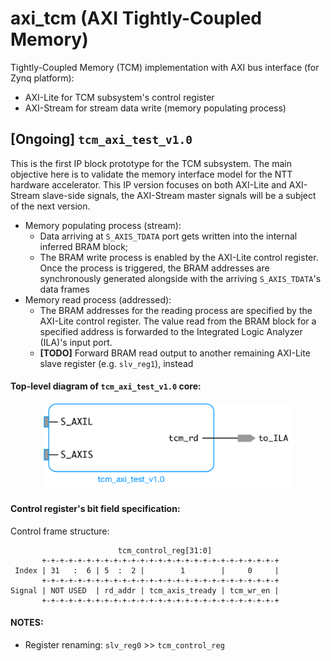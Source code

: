 # axi_tcm (AXI Tightly-Coupled Memory)
Tightly-Coupled Memory (TCM) implementation with AXI bus interface (for Zynq platform):
* AXI-Lite for TCM subsystem's control register
* AXI-Stream for stream data write (memory populating process)

## [Ongoing] `tcm_axi_test_v1.0`
This is the first IP block prototype for the TCM subsystem. The main objective here is to validate the memory interface model for the NTT hardware accelerator. This IP version focuses on both AXI-Lite and AXI-Stream slave-side signals, the AXI-Stream master signals will be a subject of the next version.
* Memory populating process (stream):
  * Data arriving at `S_AXIS_TDATA` port gets written into the internal inferred BRAM block;
  * The BRAM write process is enabled by the AXI-Lite control register. Once the process is triggered, the BRAM addresses are synchronously generated alongside with the arriving `S_AXIS_TDATA`'s data frames
* Memory read process (addressed):
  * The BRAM addresses for the reading process are specified by the AXI-Lite control register. The value read from the BRAM block for a specified address is forwarded to the Integrated Logic Analyzer (ILA)'s input port.
  * **[TODO]** Forward BRAM read output to another remaining AXI-Lite slave register (e.g. `slv_reg1`), instead

#### Top-level diagram of `tcm_axi_test_v1.0` core:

<p align="center"> 
  <img src="images/tcm_axi_test_v1_0.png" width="400">
</p>

#### Control register's bit field specification:

Control frame structure:

```
                        tcm_control_reg[31:0]
       +-+-+-+-+-+-+-+-+-+-+-+-+-+-+-+-+-+-+-+-+-+-+-+-+-+-+
 Index | 31   :  6 | 5  :  2 |        1        |     0     |
       +-+-+-+-+-+-+-+-+-+-+-+-+-+-+-+-+-+-+-+-+-+-+-+-+-+-+
Signal | NOT USED  | rd_addr | tcm_axis_tready | tcm_wr_en |
       +-+-+-+-+-+-+-+-+-+-+-+-+-+-+-+-+-+-+-+-+-+-+-+-+-+-+
```

#### NOTES:

* Register renaming: `slv_reg0` >> `tcm_control_reg`
